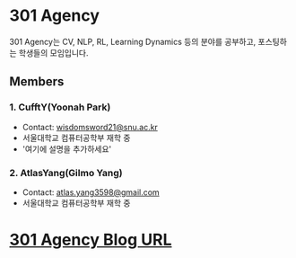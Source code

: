 # 301 Agency

301 Agency는 CV, NLP, RL, Learning Dynamics 등의 분야를 공부하고, 포스팅하는 학생들의 모임입니다.

## Members
### 1. CufftY(Yoonah Park)
* Contact: wisdomsword21@snu.ac.kr
* 서울대학교 컴퓨터공학부 재학 중
* '여기에 설명을 추가하세요'

### 2. AtlasYang(Gilmo Yang)
* Contact: atlas.yang3598@gmail.com
* 서울대학교 컴퓨터공학부 재학 중

# [301 Agency Blog URL](https://agency301.github.io)
